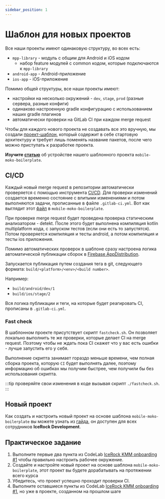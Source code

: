 ```yaml
---
sidebar_position: 1
---
```


# Шаблон для новых проектов

Все наши проекты имеют одинаковую структуру, во всех есть:
- `mpp-library` - модуль с общим для Android и iOS кодом
    - набор feature модулей с common кодом, которые подключаются к `mpp-library`
- `android-app` - Android-приложение 
- `ios-app` - iOS-приложение

Помимо общей структуры, все наши проекты имеют:
- настройки на несколько окружений - `dev`, `stage`, `prod` (разные сервера, разные конфиги)
- одинаково настроенную gradle конфигурацию с использованием наших gradle плагинов
- автоматически проверки на GitLab CI при каждом merge request

Чтобы для каждого нового проекта не создавать все это вручную, мы создали [проект-шаблон](https://gitlab.icerockdev.com/scl/boilerplate/mobile-moko-boilerplate), который содержит в себе стартовую архитектуру и требует лишь поменять название пакетов, после чего можно приступать к разработке проекта.  

**Изучите [статью](https://kmm.icerock.dev/onboarding/project-inside)** об устройстве нашего шаблонного проекта `mobile-moko-boilerplate`.

## CI/CD
Каждый новый merge request в репозитории автоматически проверяется с помощью инструмента [CI/CD](https://docs.gitlab.com/ee/ci/). Для проверки изменений создается временно состояние с влитыми изменениями и потом выполняются задачи, прописанные в файле `.gitlab-ci.yml`.
Вот как выглядит этот [файл](https://gitlab.icerockdev.com/scl/boilerplate/mobile-moko-boilerplate/-/blob/master/.gitlab-ci.yml) в `mobile-moko-boilerplate`.

При проверке merge request будет проведена проверка статическим анализатором - detekt. После этого будет выполнена компиляция kotlin multiplatform кода, с запуском тестов (если они есть то запустятся).
Потом проверяется компиляция и тесты android, а потом компиляция и тесты ios приложения.

Помимо автоматических проверок в шаблоне сразу настроена логика автоматической публикации сборок в [Firebase AppDistribution](https://firebase.google.com/docs/app-distribution).

Запускается публикация путем создания тега в git, следующего формата: `build/<platform>/<env>/<build number>`.

Например:
- `build/android/dev/1`
- `build/ios/stage/2`

Вся логика публикации и теги, на которые будет реагировать CI, прописаны в `.gitlab-ci.yml`.

### Fast check

В шаблонном проекте присутствует скрипт `fastcheck.sh`.  Он позволяет локально выполнить те же проверки, которые делает CI на merge request. Поэтому чтобы не ждать пока CI скажет что у вас есть ошибки - лучше запустить его у себя.

Выполнение скрипта занимает гораздо меньше времени, чем полная сборка проекта, которую `CI` будет выполнять далее, поэтому информацию об ошибках мы получим быстрее, чем получили бы без использования скрипта.

:::tip
проверяйте свои изменения в коде вызывая скрипт `./fastcheck.sh`.
:::

## Новый проект
Как создать и настроить новый проект на основе шаблона `mobile-moko-boilerplate` вы можете узнать из [гайда](https://confluence.icerockdev.com/pages/viewpage.action?pageId=69437109), он доступен для всех сотрудников **IceRock Development**.

## Практическое задание

1. Выполните первые два пункта из CodeLab [IceRock KMM onboarding #1](https://codelabs.kmp.icerock.dev/codelabs/kmm-icerock-onboarding-1-ru/index.html) чтобы правильно настроить рабочее окружение.
2. Создайте и настройте новый проект на основе шаблона `mobile-moko-boilerplate`, этот проект вы будете дорабатывать на протяжении всего курса
4. Убедитесь, что проект успешно проходит проверки CI.
3. Выполните оставшиеся пункты из CodeLab [IceRock KMM onboarding #1](https://codelabs.kmp.icerock.dev/codelabs/kmm-icerock-onboarding-1-ru/index.html), но уже в проекте, созданном на прошлом шаге
